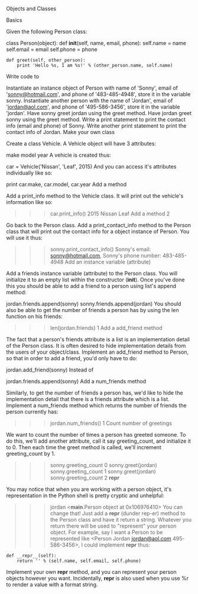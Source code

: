 Objects and Classes

Basics

Given the following Person class:

class Person(object):
    def __init__(self, name, email, phone):
        self.name = name
        self.email = email
        self.phone = phone

    def greet(self, other_person):
        print 'Hello %s, I am %s!' % (other_person.name, self.name)
Write code to

Instantiate an instance object of Person with name of 'Sonny', email of 'sonny@hotmail.com', and phone of '483-485-4948', store it in the variable sonny.
Instantiate another person with the name of 'Jordan', email of 'jordan@aol.com', and phone of '495-586-3456', store it in the variable 'jordan'.
Have sonny greet jordan using the greet method.
Have jordan greet sonny using the greet method.
Write a print statement to print the contact info (email and phone) of Sonny.
Write another print statement to print the contact info of Jordan.
Make your own class

Create a class Vehicle. A Vehicle object will have 3 attributes:

make
model
year
A vehicle is created thus:

car = Vehicle('Nissan', 'Leaf', 2015)
And you can access it's attributes individually like so:

print car.make, car.model, car.year
Add a method

Add a print_info method to the Vehicle class. It will print out the vehicle's information like so:

>>> car.print_info()
2015 Nissan Leaf
Add a method 2

Go back to the Person class. Add a print_contact_info method to the Person class that will print out the contact info for a object instance of Person. You will use it thus:

>>> sonny.print_contact_info()
Sonny's email: sonny@hotmail.com, Sonny's phone number: 483-485-4948
Add an instance variable (attribute)

Add a friends instance variable (attribute) to the Person class. You will initialize it to an empty list within the constructor (__init__). Once you've done this you should be able to add a friend to a person using list's append method:

jordan.friends.append(sonny)
sonny.friends.append(jordan)
You should also be able to get the number of friends a person has by using the len function on his friends:

>>> len(jordan.friends)
1
Add a add_friend method

The fact that a person's friends attribute is a list is an implementation detail of the Person class. It is often desired to hide implementation details from the users of your object/class. Implement an add_friend method to Person, so that in order to add a friend, you'd only have to do:

jordan.add_friend(sonny)
Instead of

jordan.friends.append(sonny)
Add a num_friends method

Similarly, to get the number of friends a person has, we'd like to hide the implementation detail that there is a friends attribute which is a list. Implement a num_friends method which returns the number of friends the person currently has:

>>> jordan.num_friends()
1
Count number of greetings

We want to count the number of times a person has greeted someone. To do this, we'll add another attribute, call it say greeting_count, and initialize it to 0. Then each time the greet method is called, we'll increment greeting_count by 1.

>>> sonny.greeting_count
0
>>> sonny.greet(jordan)
>>> sonny.greeting_count
1
>>> sonny.greet(jordan)
>>> sonny.greeting_count
2
__repr__

You may notice that when you are working with a person object, it's representation in the Python shell is pretty cryptic and unhelpful:

>>> jordan
<__main__.Person object at 0x106976410>
You can change that! Just add a __repr__ (dunder rep-er) method to the Person class and have it return a string. Whatever you return there will be used to "represent" your person object. For example, say I want a Person to be represented like <Person Jordan jordan@aol.com 495-586-3456>, I could implement __repr__ thus:

    def __repr__(self):
        return '' % (self.name, self.email, self.phone)
Implement your own __repr__ method, and you can represent your person objects however you want. Incidentally, __repr__ is also used when you use %r to render a value with a format string.
